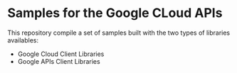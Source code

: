 # Samples for the Google CLoud APIs 

This repository compile a set of samples built with the two types of libraries availables: 

* Google Cloud Client Libraries
* Google APIs Client Libraries